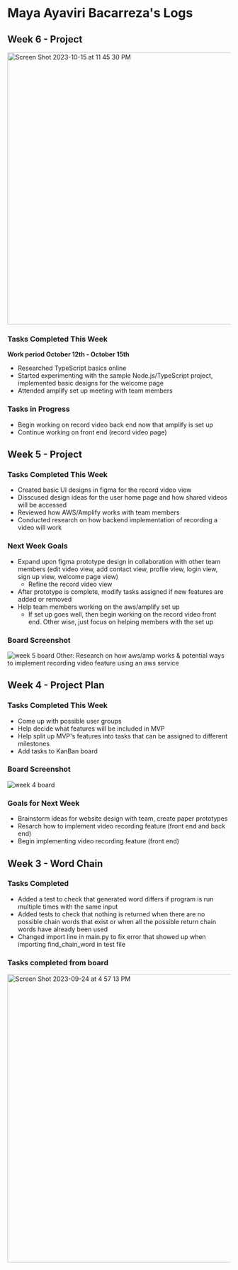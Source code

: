 # Maya Ayaviri Bacarreza's Logs 

## Week 6 - Project 
<img width="614" alt="Screen Shot 2023-10-15 at 11 45 30 PM" src="https://github.com/COSC-499-W2023/year-long-project-team-20/assets/66889922/8ca5f512-2657-4eea-aca9-f0cfa2a174c5">


### Tasks Completed This Week 
**Work period October 12th - October 15th**
* Researched TypeScript basics online 
* Started experimenting with the sample Node.js/TypeScript project, implemented basic designs for the welcome page 
* Attended amplify set up meeting with team members 
  
### Tasks in Progress
* Begin working on record video back end now that amplify is set up 
* Continue working on front end (record video page)


## Week 5 - Project 

### Tasks Completed This Week
* Created basic UI designs in figma for the record video view 
* Disscused design ideas for the user home page and how shared videos will be accessed
* Reviewed how AWS/Amplify works with team members 
* Conducted research on how backend implementation of recording a video will work
  
### Next Week Goals
* Expand upon figma prototype design in collaboration with other team members (edit video view, add contact view, profile view, login view, sign up view, welcome page view)
  * Refine the record video view
* After prototype is complete, modify tasks assigned if new features are added or removed
* Help team members working on the aws/amplify set up
  * If set up goes well, then begin working on the record video front end. Other wise, just focus on helping members with the set up
  
### Board Screenshot
![week 5 board ](https://i.imgur.com/PaYmjQy.png)
Other: Research on how aws/amp works & potential ways to implement recording video feature using an aws service

## Week 4 - Project Plan 

### Tasks Completed This Week
* Come up with possible user groups
* Help decide what features will be included in MVP 
* Help split up MVP's features into tasks that can be assigned to different milestones
* Add tasks to KanBan board
  
### Board Screenshot
![week 4 board ](https://i.imgur.com/qKuuemi.png)

### Goals for Next Week 
* Brainstorm ideas for website design with team, create paper prototypes
* Resarch how to implement video recording feature (front end and back end)
* Begin implementing video recording feature (front end)

## Week 3 - Word Chain
### Tasks Completed
* Added a test to check that generated word differs if program is run multiple times with the same input
* Added tests to check that nothing is returned when there are no possible chain words that exist or when all the possible return chain words have already been used
* Changed import line in main.py to fix error that showed up when importing find_chain_word in test file

### Tasks completed from board

<img width="651" alt="Screen Shot 2023-09-24 at 4 57 13 PM" src="https://github.com/COSC-499-W2023/word-chain-exercise-team-20/assets/66889922/fb7283b2-c152-4291-952f-0ea0d2de7ea9">
